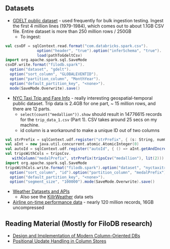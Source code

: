 ## Datasets

* [GDELT public dataset](http://data.gdeltproject.org/documentation/GDELT-Data_Format_Codebook.pdf) - used frequently for bulk ingestion testing.  Ingest the first 4 million lines (1979-1984), which comes out to about 1.1GB CSV file.  Entire dataset is more than 250 million rows / 250GB
    - To ingest:

```scala
val csvDF = sqlContext.read.format("com.databricks.spark.csv").
              option("header", "true").option("inferSchema", "true").
              load(pathToGdeltCsv)
import org.apache.spark.sql.SaveMode
csvDF.write.format("filodb.spark").
  option("dataset", "gdelt").
  option("sort_column", "GLOBALEVENTID").
  option("partition_column", "MonthYear").
  option("default_partition_key", "<none>").
  mode(SaveMode.Overwrite).save()
```

* [NYC Taxi Trip and Fare Info](http://www.andresmh.com/nyctaxitrips/) - really interesting geospatial-temporal public dataset.  Trip data is 2.4GB for one part, ~ 15 million rows, and there are 12 parts.
    - `select(count("medallion")).show` should result in 14776615 records for the `trip_data_1.csv` (Part 1).   CSV takes around 25 secs on my machine.
    - id column is a workaround to make a unique ID out of two columns

```scala
val strPrefix = sqlContext.udf.register("strPrefix", { (s: String, numChars: Int) => s.take(numChars) })
val aInt = new java.util.concurrent.atomic.AtomicInteger(0)
val autoId = sqlContext.udf.register("autoId", { () => aInt.getAndIncrement() })
val tripsWithCols = tripsCsv.
   withColumn("medalPrefix", strPrefix(tripsCsv("medallion"), lit(2))).withColumn("id", autoId())
import org.apache.spark.sql.SaveMode
tripsWithCols.write.format("filodb.spark").option("dataset", "nyctaxitrips").
  option("sort_column", "id").option("partition_column", "medalPrefix").
  option("default_partition_key", "<none>").
  option("segment_size", "100000").mode(SaveMode.Overwrite).save()
```

* [Weather Datasets and APIs](https://github.com/killrweather/killrweather/wiki/9.-Weather-Data-Sources-and-APIs)
    - Also see the [KillrWeather](https://github.com/killrweather/killrweather/tree/master/data/load) data sets
* [Airline on-time performance data](http://stat-computing.org/dataexpo/2009/) - nearly 120 million records, 16GB uncompressed

## Reading Material (Mostly for FiloDB research)

* [Design and Implementation of Modern Column-Oriented DBs](http://db.csail.mit.edu/pubs/abadi-column-stores.pdf)
* [Positional Update Handling in Column Stores](http://www.cs.cornell.edu/~guoz/Guozhang%20Wang%20slides/Positional%20Update%20Handling%20in%20Column%20Stores.pdf)